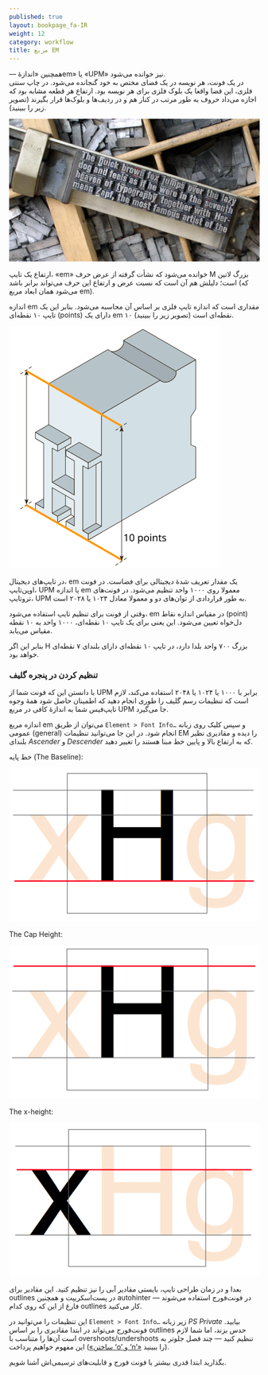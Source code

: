```yaml
---
published: true
layout: bookpage_fa-IR
weight: 12
category: workflow
title: مربع EM
---
```


&mdash; همچنین «اندازهٔem» یا «UPM» نیز خوانده می‌شود.  
در یک فونت، هر نویسه در یک فضای مختص به خود گنجانده می‌شود.
در چاپ سنتی فلزی، این فضا واقعا یک بلوک فلزی برای هر نویسه بود.
ارتفاع هر قطعه مشابه بود که اجازه می‌داد حروف به طور مرتب در کنار هم و در ردیف‌ها و بلوک‌ها قرار بگیرند (تصویر زیر را ببینید).

<img src="images/MetalTypeZoomIn.JPG" alt>

ارتفاع یک تایپ، «em» خوانده می‌شود
که نشأت گرفته از عرض حرف M بزرگ لاتین است؛
دلیلش هم آن است که نسبت عرض و ارتفاع این حرف می‌تواند برابر باشد
(که می‌شود همان ابعاد مربع em).

اندازه em مقداری است که اندازه تایپ فلزی بر اساس آن محاسبه می‌شود.
بنابر این یک تایپ ۱۰ نقطه‌ای (points) دارای یک em ۱۰ نقطه‌ای است
(تصویر زیر را ببینید).

<img src="images/em-metal-type.svg" alt>

در تایپ‌های دیجیتال، em یک مقدار تعریف شدهٔ دیجیتالی برای فضاست.
در فونت اوپن‌تایپ، UPM یا اندازه em معمولا روی ۱۰۰۰ واحد تنظیم می‌شود.
در فونت‌های تروتایپ،
UPM به طور قراردادی از توان‌های دو و معمولا معادل ۱۰۲۴ یا ۲۰۲۸ است.

وقتی از فونت برای تنظیم تایپ استفاده می‌شود،
em در مقیاس اندازه نقاط (point) دل‌خواه تعیین می‌شود.
این یعنی برای یک تایپ ۱۰ نقطه‌ای،
۱۰۰۰ واحد به ۱۰ نقطه مقیاس می‌یابد.

بنابر این اگر H بزرگ ۷۰۰ واحد بلدا دارد،
در تایپ ۱۰ نقطه‌ای دارای بلندای ۷ نقطه‌ای خواهد بود.

### تنظیم کردن در پنجره گلیف

با دانستن این که فونت شما از UPM برابر با ۱۰۰۰ یا ۱۰۲۴ یا ۲۰۴۸ استفاده می‌کند،
لازم است که تنظیمات رسم گلیف را طوری انجام دهید که اطمینان حاصل شود همهٔ وجوه تایپ‌فیس شما به اندازهٔ کافی در مربع UPM جا می‌گیرد.

اندازه مربع em می‌توان از طریق 
`Element > Font Info…`
و سپس کلیک روی زبانه عمومی (general) انجام شود.
در این جا می‌توانید تنظیمات EM را دیده و مقادیری نظیر بلندای *Ascender* و *Descender* که به ارتفاع بالا و پایین خط مبنا هستند را تغییر دهید.

خط پایه (The Baseline):

<img src="images/baseline.png" alt>

The Cap Height:

<img src="images/capheight.png" alt>

The x-height:

<img src="images/xheight.png" alt>

بعدا و در زمان طراحی تایپ، بایستی مقادیر آبی را نیز تنظیم کنید.
این مقادیر برای outlines در پست‌اسکریپت و همچنین autohinter در فونت‌فورج استفاده می‌شوند
&mdash;
فارغ از این که روی کدام outlines کار می‌کنید.

این تنظیمات را مي‌توانید در
`Element > Font Info…`
زیر زبانه *PS Private* بیابید.
فونت‌فورج می‌تواند در ابتدا مقادیری را بر اساس outlines حدس بزند،
اما شما لازم است آن‌ها را متناسب با overshoots/undershoots تنظیم کنید
&mdash;
چند فصل جلوتر به این مفهوم خواهیم پرداخت ([«ساختن ‘o’ و ‘n’»] را ببینید).

بگذارید ابتدا قدری بیشتر با فونت فورج و قابلیت‌های ترسیمی‌اش آشنا شویم.

[«ساختن ‘o’ و ‘n’»]: Creating_o_and_n.html
